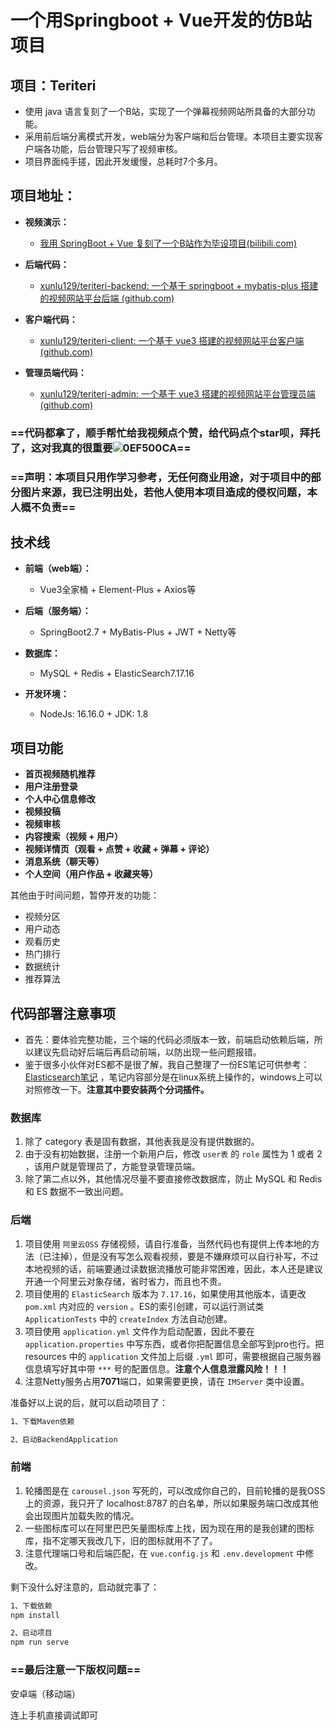# 一个用Springboot + Vue开发的仿B站项目



## 项目：Teriteri

- 使用 java 语言复刻了一个B站，实现了一个弹幕视频网站所具备的大部分功能。
- 采用前后端分离模式开发，web端分为客户端和后台管理。本项目主要实现客户端各功能，后台管理只写了视频审核。
- 项目界面纯手搓，因此开发缓慢，总耗时7个多月。



## 项目地址：

- **视频演示：**
  - [我用 SpringBoot + Vue 复刻了一个B站作为毕设项目(bilibili.com)](https://www.bilibili.com/video/BV1pM4m1D7Vt)

- **后端代码：**
  - [xunlu129/teriteri-backend: 一个基于 springboot + mybatis-plus 搭建的视频网站平台后端 (github.com)](https://github.com/xunlu129/teriteri-backend)

- **客户端代码：**
  - [xunlu129/teriteri-client: 一个基于 vue3 搭建的视频网站平台客户端 (github.com)](https://github.com/xunlu129/teriteri-client)

- **管理员端代码：**
  - [xunlu129/teriteri-admin: 一个基于 vue3 搭建的视频网站平台管理员端 (github.com)](https://github.com/xunlu129/teriteri-admin)

### ==**代码都拿了，顺手帮忙给我视频点个赞，给代码点个star呗，拜托了，这对我真的很重要![0EF500CA](README.assets/0EF500CA.png)**==

### ==**声明：本项目只用作学习参考，无任何商业用途，对于项目中的部分图片来源，我已注明出处，若他人使用本项目造成的侵权问题，本人概不负责**==



## 技术线

- **前端（web端）：**
  - Vue3全家桶 + Element-Plus + Axios等

- **后端（服务端）：**
  - SpringBoot2.7 + MyBatis-Plus + JWT + Netty等

- **数据库：**
  - MySQL + Redis + ElasticSearch7.17.16

- **开发环境：**
  - NodeJs: 16.16.0 + JDK: 1.8



## 项目功能

- **首页视频随机推荐**
- **用户注册登录**
- **个人中心信息修改**
- **视频投稿**
- **视频审核**
- **内容搜索（视频 + 用户）**
- **视频详情页（观看 + 点赞 + 收藏 + 弹幕 + 评论）**
- **消息系统（聊天等）**
- **个人空间（用户作品 + 收藏夹等）**

其他由于时间问题，暂停开发的功能：

- 视频分区
- 用户动态
- 观看历史
- 热门排行
- 数据统计
- 推荐算法



## 代码部署注意事项

- 首先：要体验完整功能，三个端的代码必须版本一致，前端启动依赖后端，所以建议先启动好后端后再启动前端，以防出现一些问题报错。
- 鉴于很多小伙伴对ES都不是很了解，我自己整理了一份ES笔记可供参考：[Elasticsearch笔记](./elasticsearch.md) ，笔记内容部分是在linux系统上操作的，windows上可以对照修改一下。**注意其中要安装两个分词插件。**

### 数据库

1. 除了 category 表是固有数据，其他表我是没有提供数据的。
2. 由于没有初始数据，注册一个新用户后，修改 `user表` 的 `role` 属性为 1 或者 2 ，该用户就是管理员了，方能登录管理员端。
3. 除了第二点以外，其他情况尽量不要直接修改数据库，防止 MySQL 和 Redis 和 ES 数据不一致出问题。

### 后端

1. 项目使用 `阿里云OSS` 存储视频，请自行准备，当然代码也有提供上传本地的方法（已注掉），但是没有写怎么观看视频，要是不嫌麻烦可以自行补写，不过本地视频的话，前端要通过读数据流播放可能非常困难，因此，本人还是建议开通一个阿里云对象存储，省时省力，而且也不贵。
2. 项目使用的 `ElasticSearch` 版本为 `7.17.16`，如果使用其他版本，请更改 `pom.xml` 内对应的 `version` 。ES的索引创建，可以运行测试类 `ApplicationTests` 中的 `createIndex` 方法自动创建。
3. 项目使用 `application.yml` 文件作为启动配置，因此不要在 `application.properties` 中写东西，或者你把配置信息全部写到pro也行。把 resources 中的 `application` 文件加上后缀 `.yml` 即可，需要根据自己服务器信息填写好其中带 `***` 号的配置信息。**注意个人信息泄露风险！！！**
4. 注意Netty服务占用**7071**端口，如果需要更换，请在 `IMServer` 类中设置。

准备好以上说的后，就可以启动项目了：

```bash
1、下载Maven依赖

2、启动BackendApplication
```

### 前端

1. 轮播图是在 `carousel.json` 写死的，可以改成你自己的，目前轮播的是我OSS上的资源，我只开了 localhost:8787 的白名单，所以如果服务端口改成其他会出现图片加载失败的情况。
2. 一些图标库可以在阿里巴巴矢量图标库上找，因为现在用的是我创建的图标库，指不定哪天我改几下，旧的图标就用不了了。
3. 注意代理端口号和后端匹配，在 `vue.config.js` 和 `.env.development` 中修改。

剩下没什么好注意的，启动就完事了：

```bash
1、下载依赖
npm install

2、启动项目
npm run serve
```

### ==**最后注意一下版权问题**==



安卓端（移动端）

连上手机直接调试即可

